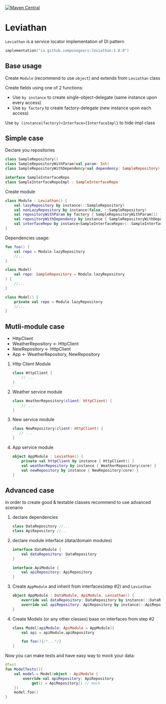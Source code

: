[![Maven Central](https://img.shields.io/maven-central/v/io.github.composegears/leviathan)](https://central.sonatype.com/artifact/io.github.composegears/leviathan)

Leviathan
=========

`Leviathan` is a service locator implementation of DI pattern

```kotlin
implementation("io.github.composegears:leviathan:1.0.0")
```

Base usage
----------

Create `Module` (recommend to use `object`) and extends from `Leviathan` class

Create fields using one of 2 functions:

- Use `by instance` to create single-object-delegate (same instance upon every access)
- Use `by factory` to create factory-delegate (new instance upon each access)

Use `by (instance|factory)<Interface>{InterfaceImpl}` to hide impl class

Simple case
-----------

Declare you repositories

```kotlin
class SampleRepository()
class SampleRepositoryWithParam(val param: Int)
class SampleRepositoryWithDependency(val dependency: SampleRepository)

interface SampleInterfaceRepo
class SampleInterfaceRepoImpl : SampleInterfaceRepo
```

Create module

```kotlin
class Module : Leviathan() {
    val lazyRepository by instance(::SampleRepository)
    val nonLazyRepository by instance(false, ::SampleRepository)
    val repositoryWithParam by factory { SampleRepositoryWithParam(1) }
    val repositoryWithDependency by instance { SampleRepositoryWithDependency(lazyRepository) }
    val interfaceRepo by instance<SampleInterfaceRepo>(::SampleInterfaceRepoImpl)
}
```

Dependencies usage:

```kotlin
fun foo() {
    val repo = Module.lazyRepository
    //...  
}

class Model(
    val repo: SampleRepository = Module.lazyRepository
) {
    //...
}

class Model() {
    private val repo = Module.lazyRepository
    //...
}

```

Mutli-module case
-----------------

- HttpClient
- WeatherRepository <- HttpClient
- NewRepository <- HttpClient
- App <- WeatherRepository, NewRepository

1) Http Client Module
   ```kotlin
   class HttpClient {
       // ...
   }
   ```
2) Weather service module
   ```kotlin
   class WeatherRepository(client: HttpClient) {
       // ...
   }
   ```
3) New service module
   ```kotlin
   class NewRepository(client: HttpClient) {
      // ...
   }
   ```
4) App service module
   ```kotlin
   object AppModule : Leviathan() {
       private val httpClient by instance { HttpClient() }
       val weatherRepository by instance { WeatherRepository(core) }
       val newRepository by instance { NewRepository(core) }
   }
   ```

Advanced case
-------------

In order to create good & testable classes recommend to use advanced scenario

1) declare dependencies
    ```kotlin
    class DataRepository //...
    class ApiRepository //...
    ```
2) declare module interface (data/domain modules)
    ```kotlin
    interface DataModule {
        val dataRepository: DataRepository
    }
    
    interface ApiModule {
        val apiRepository: ApiRepository
    }    
    ```
3) Create `AppModule` and inherit from interfaces(step #2) and `Leviathan`
    ```kotlin
    object AppModule : DataModule, ApiModule, Leviathan() {
        override val dataRepository: DataRepository by instance(::DataRepository)
        override val apiRepository: ApiRepository by instance(::ApiRepository)
    }
    ```
4) Create Models (or any other classes) base on interfaces from step #2
    ```kotlin
    class Model(apiModule: ApiModule = AppModule){
        val api = apiModule.apiRepository
   
        fun foo(){/*...*/}
    }
    ```
   
Now you can make tests and have easy way to mock your data:

```kotlin
@Test
fun ModelTests(){
    val model = Model(object : ApiModule {
        override val apiRepository: ApiRepository
            get() = ApiRepository() // mock
    })
    model.foo()
}
```
